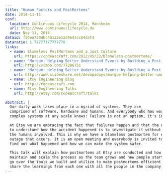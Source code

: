 ```yaml
---
title: "Human Factors and PostMortems"
date: 2014-11-11
conf:
  location: Continuous Lifecycle 2014, Mannheim
  url: http://www.continuouslifecycle.de
  date: Nov 11, 2014
dataid: f56ea7204bc40132e12d4643cc84daf4
dataratio: 1.77777777777778
links:
  - name: Blameless PostMortems and a Just Culture
    url: https://codeascraft.com/2012/05/22/blameless-postmortems/
  - name: "Morgue: Helping Better Understand Events by Building a Post Mortem Tool (video)"
    url: http://vimeo.com/77206751
  - name: "Morgue: Helping Better Understand Events by Building a Post Mortem Tool"
    url: http://www.slideshare.net/devopsdays/morgue-helping-better-understand-events-by-building-a-post-mortem-tool-bethany-macri
  - name: Etsy Engineering Blog
    url: http://codeascraft.com
  - name: Etsy Engineering Talks
    url: http://etsy.com/codeascraft/talks

abstract: |
  Our daily work takes place in a myriad of systems. They are
  comprised of software, hardware and humans. And everybody who has worked with
  complex systems at any scale knows: Failure is not an option, it's inevitable.

  At Etsy we are embracing the fact that failures happen and that the only way
  to understand how the accident happened is to investigate it without blaming
  the humans involved. This is why we have a blameless postmortem for every
  outage that occurs. It is an open meeting and everybody is invited to join and
  find out what happened and how we can make the system safer.

  This talk will explain how postmortems at Etsy are conducted and how we
  maintain and scale the process as the team grows and new people start. It will
  go over the tools we built and utilize to make postmortems efficient and also
  share the learnings from each one with all the people in the company.
---
```

